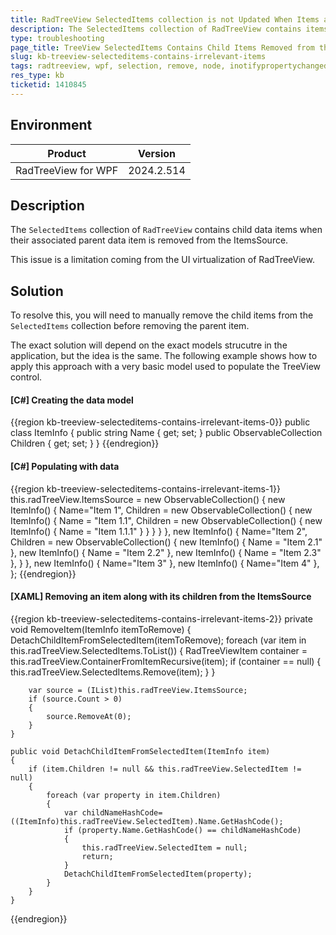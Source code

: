 ```yaml
---
title: RadTreeView SelectedItems collection is not Updated When Items are Removed
description: The SelectedItems collection of RadTreeView contains items removed from the ItemsSource
type: troubleshooting
page_title: TreeView SelectedItems Contains Child Items Removed from the ItemsSource
slug: kb-treeview-selecteditems-contains-irrelevant-items
tags: radtreeview, wpf, selection, remove, node, inotifypropertychanged, observablecollection
res_type: kb
ticketid: 1410845
---
```


## Environment

| Product | Version |
| --- | --- |
| RadTreeView for WPF | 2024.2.514 |

## Description

The `SelectedItems` collection of `RadTreeView` contains child data items when their associated parent data item is removed from the ItemsSource.

This issue is a limitation coming from the UI virtualization of RadTreeView.

## Solution

To resolve this, you will need to manually remove the child items from the `SelectedItems` collection before removing the parent item. 

The exact solution will depend on the exact models strucutre in the application, but the idea is the same. The following example shows how to apply this approach with a very basic model used to populate the TreeView control.

#### __[C#] Creating the data model__
{{region kb-treeview-selecteditems-contains-irrelevant-items-0}}
	public class ItemInfo
	{
		public string Name { get; set; }
		public ObservableCollection<ItemInfo> Children { get; set; }
	}
{{endregion}}

#### __[C#] Populating with data__
{{region kb-treeview-selecteditems-contains-irrelevant-items-1}}
	this.radTreeView.ItemsSource = new ObservableCollection<ItemInfo>()
	{
		new ItemInfo() 
		{ 
			Name="Item 1", 
			Children = new ObservableCollection<ItemInfo>() 
			{
				 new ItemInfo() 
				 { 
					 Name = "Item 1.1",
					 Children = new ObservableCollection<ItemInfo>()
					 {
						 new ItemInfo() { Name = "Item 1.1.1" }
					 } 
				 } 
			}
		},
		new ItemInfo() 
		{
			Name="Item 2", 
			Children = new ObservableCollection<ItemInfo>() 
			{
				new ItemInfo() { Name = "Item 2.1" },
				new ItemInfo() { Name = "Item 2.2" },
				new ItemInfo() { Name = "Item 2.3" },
			} 
		},
		new ItemInfo() { Name="Item 3" },
		new ItemInfo() { Name="Item 4" },
	};
{{endregion}}

#### __[XAML] Removing an item along with its children from the ItemsSource__
{{region kb-treeview-selecteditems-contains-irrelevant-items-2}}
	private void RemoveItem(ItemInfo itemToRemove)
	{
		DetachChildItemFromSelectedItem(itemToRemove);
		foreach (var item in this.radTreeView.SelectedItems.ToList())
		{
			RadTreeViewItem container = this.radTreeView.ContainerFromItemRecursive(item);
			if (container == null)
			{
				this.radTreeView.SelectedItems.Remove(item);
			}
		}

		var source = (IList)this.radTreeView.ItemsSource;
		if (source.Count > 0)
		{
			source.RemoveAt(0);
		}
	}

	public void DetachChildItemFromSelectedItem(ItemInfo item)
	{
		if (item.Children != null && this.radTreeView.SelectedItem != null)
		{
			foreach (var property in item.Children)
			{
				var childNameHashCode= ((ItemInfo)this.radTreeView.SelectedItem).Name.GetHashCode();
				if (property.Name.GetHashCode() == childNameHashCode)
				{
					this.radTreeView.SelectedItem = null;
					return;
				}
				DetachChildItemFromSelectedItem(property);
			}
		}            
	}
{{endregion}}

